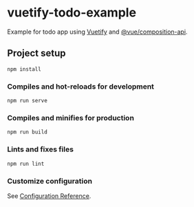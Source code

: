 # vuetify-todo-example

Example for todo app using [Vuetify](https://github.com/vuetifyjs/vuetify) and [@vue/composition-api](https://github.com/vuejs/composition-api).

## Project setup

```console
npm install
```

### Compiles and hot-reloads for development

```console
npm run serve
```

### Compiles and minifies for production

```console
npm run build
```

### Lints and fixes files

```console
npm run lint
```

### Customize configuration

See [Configuration Reference](https://cli.vuejs.org/config/).
